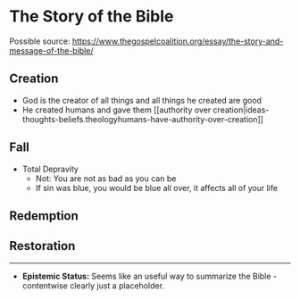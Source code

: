 # The Story of the Bible

Possible source: https://www.thegospelcoalition.org/essay/the-story-and-message-of-the-bible/

## Creation
- God is the creator of all things and all things he created are good
- He created humans and gave them
  [[authority over creation|ideas-thoughts-beliefs.theologyhumans-have-authority-over-creation]]

## Fall
- Total Depravity
  - Not: You are not as bad as you can be
  - If sin was blue, you would be blue all over, it affects all of your life

## Redemption

## Restoration

---

- **Epistemic Status:** Seems like an useful way to summarize the Bible - contentwise clearly just a placeholder.

